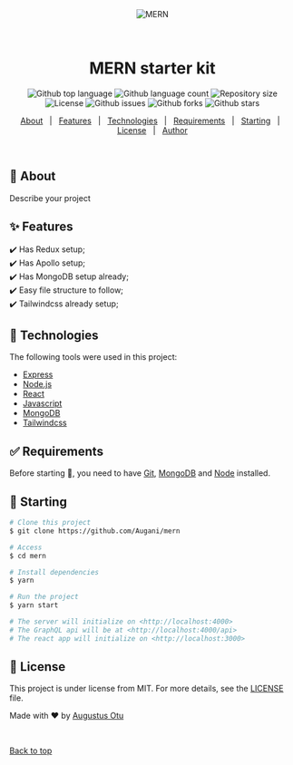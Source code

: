 <div align="center" id="top"> 
  <img src="./.github/app.gif" alt="MERN" />

  &#xa0;

  <!-- <a href="https://buildero.netlify.app">Demo</a> -->
</div>

<h1 align="center">MERN starter kit</h1>

<p align="center">
  <img alt="Github top language" src="https://img.shields.io/github/languages/top/Augani/mern?color=56BEB8">

  <img alt="Github language count" src="https://img.shields.io/github/languages/count/Augani/mern?color=56BEB8">

  <img alt="Repository size" src="https://img.shields.io/github/repo-size/Augani/mern?color=56BEB8">

  <img alt="License" src="https://img.shields.io/github/license/Augani/mern?color=56BEB8">

  <img alt="Github issues" src="https://img.shields.io/github/issues/Augani/mern?color=56BEB8" />

  <img alt="Github forks" src="https://img.shields.io/github/forks/Augani/mern?color=56BEB8" />

  <img alt="Github stars" src="https://img.shields.io/github/stars/Augani/mern?color=56BEB8" />
</p>

<!-- Status -->

<!-- <h4 align="center"> 
	🚧  Buildero 🚀 Under construction...  🚧
</h4> 

<hr> -->

<p align="center">
  <a href="#dart-about">About</a> &#xa0; | &#xa0; 
  <a href="#sparkles-features">Features</a> &#xa0; | &#xa0;
  <a href="#rocket-technologies">Technologies</a> &#xa0; | &#xa0;
  <a href="#white_check_mark-requirements">Requirements</a> &#xa0; | &#xa0;
  <a href="#checkered_flag-starting">Starting</a> &#xa0; | &#xa0;
  <a href="#memo-license">License</a> &#xa0; | &#xa0;
  <a href="https://github.com/Augani" target="_blank">Author</a>
</p>

<br>

## :dart: About ##

Describe your project

## :sparkles: Features ##

:heavy_check_mark: Has Redux setup;\
:heavy_check_mark: Has Apollo setup;\
:heavy_check_mark: Has MongoDB setup already;\
:heavy_check_mark: Easy file structure to follow;\
:heavy_check_mark: Tailwindcss already setup;

## :rocket: Technologies ##

The following tools were used in this project:

- [Express](https://expressjs.com/)
- [Node.js](https://nodejs.org/en/)
- [React](https://reactjs.org/)
- [Javascript](https://www.javascript.com/)
- [MongoDB](https://www.mongodb.com/)
- [Tailwindcss](https://tailwindcss.com/)

## :white_check_mark: Requirements ##

Before starting :checkered_flag:, you need to have [Git](https://git-scm.com), [MongoDB](https://mongodb.com) and [Node](https://nodejs.org/en/) installed.

## :checkered_flag: Starting ##

```bash
# Clone this project
$ git clone https://github.com/Augani/mern

# Access
$ cd mern

# Install dependencies
$ yarn

# Run the project
$ yarn start

# The server will initialize on <http://localhost:4000>
# The GraphQL api will be at <http://localhost:4000/api>
# The react app will initialize on <http://localhost:3000>
```

## :memo: License ##

This project is under license from MIT. For more details, see the [LICENSE](LICENSE) file.


Made with :heart: by <a href="https://github.com/Augani" target="_blank">Augustus Otu</a>

&#xa0;

<a href="#top">Back to top</a>
